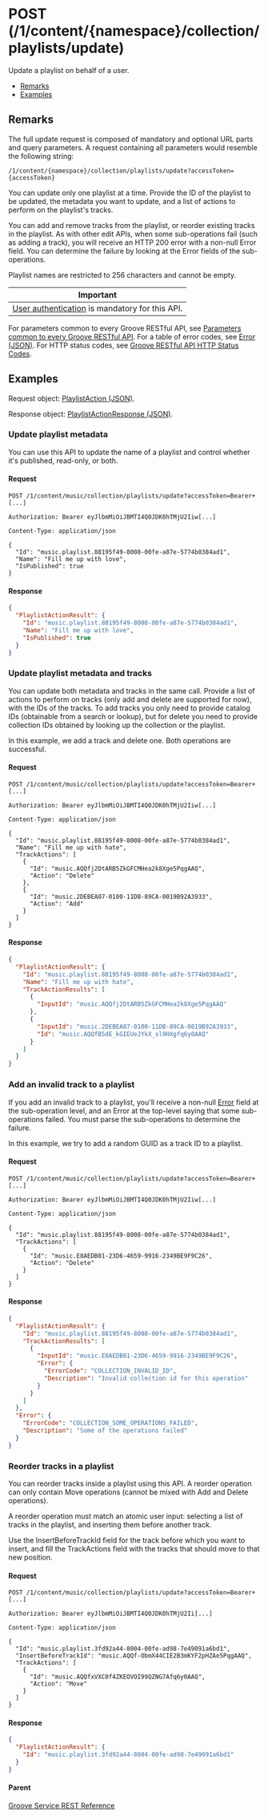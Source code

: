 # POST (/1/content/{namespace}/collection/playlists/update)
Update a playlist on behalf of a user.

-   [Remarks](#remarks)
-   [Examples](#examples)

## Remarks
The full update request is composed of mandatory and optional URL parts and query parameters. A request containing all parameters would resemble the following string:

```http
/1/content/{namespace}/collection/playlists/update?accessToken={accessToken}
```

You can update only one playlist at a time. Provide the ID of the playlist to be updated, the metadata you want to update, and a list of actions to perform on the playlist's tracks.

You can add and remove tracks from the playlist, or reorder existing tracks in the playlist. As with other edit APIs, when some sub-operations fail (such as adding a track), you will receive an HTTP 200 error with a non-null Error field. You can determine the failure by looking at the Error fields of the sub-operations.

Playlist names are restricted to 256 characters and cannot be empty.

| Important                                                                        |
|------------------------------------------------------------------------------------------|
| [User authentication](../Using-the-Groove-RESTful-Services/User-Authentication.md) is mandatory for this API. |

For parameters common to every Groove RESTful API, see [Parameters common to every Groove RESTful API](CommonParameters.md). For a table of error codes, see [Error (JSON)](JSON_Error.md). For HTTP status codes, see [Groove RESTful API HTTP Status Codes](HTTPStatusCodes.md).

## Examples
Request object: [PlaylistAction (JSON)](JSON_PlaylistAction.md).

Response object: [PlaylistActionResponse (JSON)](JSON_PlaylistActionResponse.md).

### Update playlist metadata
You can use this API to update the name of a playlist and control whether it's published, read-only, or both.

#### Request
```http
POST /1/content/music/collection/playlists/update?accessToken=Bearer+[...]

Authorization: Bearer eyJlbmMiOiJBMTI4Q0JDK0hTMjU2Iiw[...]

Content-Type: application/json

{
  "Id": "music.playlist.88195f49-8008-00fe-a87e-5774b0384ad1",
  "Name": "Fill me up with love",
  "IsPublished": true
}
```

#### Response
```json
{
  "PlaylistActionResult": {
    "Id": "music.playlist.88195f49-8008-00fe-a87e-5774b0384ad1",
    "Name": "Fill me up with love",
    "IsPublished": true
  }
}
```

### Update playlist metadata and tracks
You can update both metadata and tracks in the same call. Provide a list of actions to perform on tracks (only add and delete are supported for now), with the IDs of the tracks. To add tracks you only need to provide catalog IDs (obtainable from a search or lookup), but for delete you need to provide collection IDs obtained by looking up the collection or the playlist.

In this example, we add a track and delete one. Both operations are successful.

#### Request
```http
POST /1/content/music/collection/playlists/update?accessToken=Bearer+[...]

Authorization: Bearer eyJlbmMiOiJBMTI4Q0JDK0hTMjU2Iiw[...]

Content-Type: application/json

{
  "Id": "music.playlist.88195f49-8008-00fe-a87e-5774b0384ad1",
  "Name": "Fill me up with hate",
  "TrackActions": [
    {
      "Id": "music.AQQfj2DtARB5ZkGFCMHea2k8Xge5PqgAAQ",
      "Action": "Delete"
    },
    {
      "Id": "music.2DEBEA07-0100-11DB-89CA-0019B92A3933",
      "Action": "Add"
    }
  ]
}
```

#### Response
```json
{
  "PlaylistActionResult": {
    "Id": "music.playlist.88195f49-8008-00fe-a87e-5774b0384ad1",
    "Name": "Fill me up with hate",
    "TrackActionResults": [
      {
        "InputId": "music.AQQfj2DtARB5ZkGFCMHea2k8Xge5PqgAAQ"
      },
      {
        "InputId": "music.2DEBEA07-0100-11DB-89CA-0019B92A3933",
        "Id": "music.AQQfB5dE_kGIEUeJYkX_sl9HXgfq6y0AAQ"
      }
    ]
  }
}
```

### Add an invalid track to a playlist
If you add an invalid track to a playlist, you'll receive a non-null [Error](JSON_Error.md) field at the sub-operation level, and an Error at the top-level saying that some sub-operations failed. You must parse the sub-operations to determine the failure.

In this example, we try to add a random GUID as a track ID to a playlist.

#### Request
```http
POST /1/content/music/collection/playlists/update?accessToken=Bearer+[...]

Authorization: Bearer eyJlbmMiOiJBMTI4Q0JDK0hTMjU2Iiw[...]

Content-Type: application/json

{
  "Id": "music.playlist.88195f49-8008-00fe-a87e-5774b0384ad1",
  "TrackActions": [
    {
      "Id": "music.E8AEDB01-23D6-4659-9916-2349BE9F9C26",
      "Action": "Delete"
    }
  ]
}
```
#### Response
```json
{
  "PlaylistActionResult": {
    "Id": "music.playlist.88195f49-8008-00fe-a87e-5774b0384ad1",
    "TrackActionResults": [
      {
        "InputId": "music.E8AEDB01-23D6-4659-9916-2349BE9F9C26",
        "Error": {
          "ErrorCode": "COLLECTION_INVALID_ID",
          "Description": "Invalid collection id for this operation"
        }
      }
    ]
  },
  "Error": {
    "ErrorCode": "COLLECTION_SOME_OPERATIONS_FAILED",
    "Description": "Some of the operations failed"
  }
}
```

### Reorder tracks in a playlist
You can reorder tracks inside a playlist using this API. A reorder operation can only contain Move operations (cannot be mixed with Add and Delete operations).

A reorder operation must match an atomic user input: selecting a list of tracks in the playlist, and inserting them before another track.

Use the InsertBeforeTrackId field for the track before which you want to insert, and fill the TrackActions field with the tracks that should move to that new position.

#### Request
```http
POST /1/content/music/collection/playlists/update?accessToken=Bearer+[...]

Authorization: Bearer eyJlbmMiOiJBMTI4Q0JDK0hTMjU2Ii[...]

Content-Type: application/json

{
  "Id": "music.playlist.3fd92a44-8004-00fe-ad98-7e49091a6bd1",
  "InsertBeforeTrackId": "music.AQQf-ObmX44CIE2B3mKYF2pHZAe5PqgAAQ",
  "TrackActions": [
    {
      "Id": "music.AQQfxVXC0f4ZKEOVOI99QZNG7Afq6y0AAQ",
      "Action": "Move"
    }
  ]
}
```

#### Response
```json
{
  "PlaylistActionResult": {
    "Id": "music.playlist.3fd92a44-8004-00fe-ad98-7e49091a6bd1"
  }
}
```

#### Parent
[Groove Service REST Reference](overview.md)

